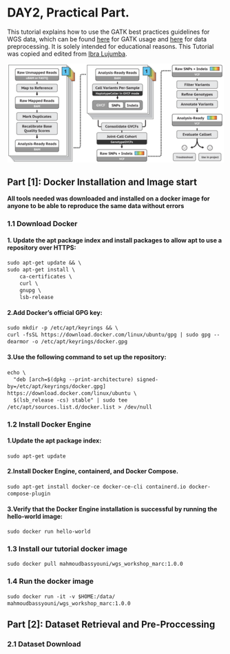 # DAY2, Practical Part. 
This tutorial explains how to use the GATK best practices guidelines for WGS data, which can be found [here](https://gatk.broadinstitute.org/hc/en-us/articles/360035535932-Germline-short-variant-discovery-SNPs-Indels-) for GATK usage and [here](https://gatk.broadinstitute.org/hc/en-us/articles/360035535912-Data-pre-processing-for-variant-discovery) for data preprocessing. It is solely intended for educational reasons. This Tutorial was copied and edited from [Ibra Lujumba](https://hackmd.io/@harbi811).

<p align="center"><a href="#"><img src="./pipeline.png"></a></p>

## Part [1]: Docker Installation and Image start
**All tools needed was downloaded and installed on a docker image for anyone to be able to reproduce the same data without errors**
### 1.1 Download Docker
#### 1. Update the apt package index and install packages to allow apt to use a repository over HTTPS:
```
sudo apt-get update && \
sudo apt-get install \
    ca-certificates \
    curl \
    gnupg \
    lsb-release
```    
#### 2.Add Docker’s official GPG key:
```
sudo mkdir -p /etc/apt/keyrings && \
curl -fsSL https://download.docker.com/linux/ubuntu/gpg | sudo gpg --dearmor -o /etc/apt/keyrings/docker.gpg
```
#### 3.Use the following command to set up the repository:
```
echo \
  "deb [arch=$(dpkg --print-architecture) signed-by=/etc/apt/keyrings/docker.gpg] https://download.docker.com/linux/ubuntu \
  $(lsb_release -cs) stable" | sudo tee /etc/apt/sources.list.d/docker.list > /dev/null
```
### 1.2 Install Docker Engine
#### 1.Update the apt package index:
```
sudo apt-get update
```
#### 2.Install Docker Engine, containerd, and Docker Compose. 
```
sudo apt-get install docker-ce docker-ce-cli containerd.io docker-compose-plugin
```
#### 3.Verify that the Docker Engine installation is successful by running the hello-world image:
```
sudo docker run hello-world
```
### 1.3 Install our tutorial docker image
```
sudo docker pull mahmoudbassyouni/wgs_workshop_marc:1.0.0
```
### 1.4 Run the docker image
```
sudo docker run -it -v $HOME:/data/ mahmoudbassyouni/wgs_workshop_marc:1.0.0
```
## Part [2]: Dataset Retrieval and Pre-Proccessing
### 2.1 Dataset Download
